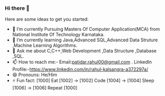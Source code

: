 ### Hi there 👋


Here are some ideas to get you started:

- 🔭 I’m currently Pursuing Masters Of Computer Application(MCA) from National Institute Of Technology Karnataka. 
- 🌱 I’m currently learning Java,Advanced SQL,Advanced Data Struture ,Machine Learning Algorithms. 
- 💬 Ask me about C,C++,Web Development ,Data Structure ,Database ,SQL.
- 📫 How to reach me:- Email:patidar.rahul00@gmail.com .  LinkedIn Profile:-https://www.linkedin.com/in/rahul-kalsangra-a372297a/ 
- 😄 Pronouns: He/Him
- ⚡ Fun fact: [1000] Eat [1002] -> [1002] Code [1004] -> [1004] Sleep [1006] -> [1006] Repeat [1000]
